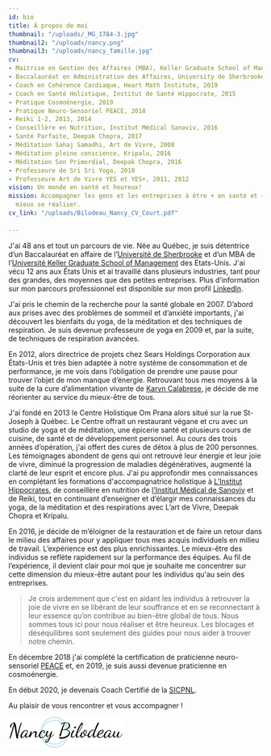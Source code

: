 ```yaml
---
id: bio
title: À propos de moi
thumbnail: "/uploads/_MG_1784-3.jpg"
thumbnail2: "/uploads/nancy.png"
thumbnail3: "/uploads/nancy_famille.jpg"
cv:
- Maitrise en Gestion des Affaires (MBA), Keller Graduate School of Management, 2005
- Baccalauréat en Administration des Affaires, University de Sherbrooke, 1994
- Coach en Cohérence Cardiaque, Heart Math Institute, 2019
- Coach en Santé Holistique, Institut de Santé Hippocrate, 2015
- Pratique Cosmoénergie, 2019
- Pratique Neuro-Sensoriel PEACE, 2018
- Reiki 1-2, 2013, 2014
- Conseillère en Nutrition, Institut Médical Sanoviv, 2016
- Santé Parfaite, Deepak Chopra, 2017
- Méditation Sahaj Samadhi, Art de Vivre, 2008
- Méditation pleine conscience, Kripalu, 2016
- Méditation Son Primordial, Deepak Chopra, 2016
- Professeure de Sri Sri Yoga, 2010
- Professeure Art de Vivre YES et YES+, 2011, 2012
vision: Un monde en santé et heureux!
mission: Accompagner les gens et les entreprises à être + en santé et + heureux pour
  mieux se réaliser.
cv_link: "/uploads/Bilodeau_Nancy_CV_Court.pdf"

---
```

J'ai 48 ans et tout un parcours de vie. Née au Québec, je suis détentrice d’un Baccalauréat en affaire de l’[Université de Sherbrooke](https://www.usherbrooke.ca/) et d’un MBA de l’[Université Keller Graduate School of Management](https://www.keller.edu/) des Etats-Unis. J'ai vécu 12 ans aux États Unis et ai travaillé dans plusieurs industries, tant pour des grandes, des moyennes que des petites entreprises. Plus d’information sur mon parcours professionnel est disponible sur mon profil [LinkedIn](https://www.linkedin.com/in/nancybilodeau/).

J'ai pris le chemin de la recherche pour la santé globale en 2007. D’abord aux prises avec des problèmes de sommeil et d’anxiété importants, j'ai découvert les bienfaits du yoga, de la méditation et des techniques de respiration. Je suis devenue professeure de yoga en 2009 et, par la suite, de techniques de respiration avancées.

En 2012, alors directrice de projets chez Sears Holdings Corporation aux États-Unis et très bien adaptée à notre système de consommation et de performance, je me vois dans l’obligation de prendre une pause pour trouver l’objet de mon manque d’énergie. Retrouvant tous mes moyens à la suite de la cure d’alimentation vivante de [Karyn Calabrese](https://karynraw.com/), je décide de me réorienter au service du mieux-être de tous.

J'ai fondé en 2013 le Centre Holistique Om Prana alors situé sur la rue St-Joseph à Québec. Le Centre offrait un restaurant végane et cru avec un studio de yoga et de méditation, une épicerie santé et plusieurs cours de cuisine, de santé et de développement personnel. Au cours des trois années d’opération, j'ai offert des cures de détox à plus de 200 personnes. Les témoignages abondent de gens qui ont retrouvé leur énergie et leur joie de vivre, diminué la progression de maladies dégénératives, augmenté la clarté de leur esprit et encore plus. J'ai pu approfondir mes connaissances en complétant les formations d'accompagnatrice holistique à [L’Institut Hippocrates](https://hippocratesinst.org/), de conseillère en nutrition de [l’Institut Médical de Sanoviv](http://www.sanoviv.com/) et de Reiki, tout en continuant d’enseigner et d’élargir mes connaissances du yoga, de la méditation et des respirations avec L’art de Vivre, Deepak Chopra et Kripalu.

En 2016, je décide de m’éloigner de la restauration et de faire un retour dans le milieu des affaires pour y appliquer tous mes acquis individuels en milieu de travail. L’expérience est des plus enrichissantes. Le mieux-être des individus se reflète rapidement sur la performance des équipes. Au fil de l’expérience, il devient clair pour moi que je souhaite me concentrer sur cette dimension du mieux-être autant pour les individus qu'au sein des entreprises.

> Je crois ardemment que c'est en aidant les individus à retrouver la joie de vivre en se libérant de leur souffrance et en se reconnectant à leur essence qu’on contribue au bien-être global de tous. Nous sommes tous ici pour nous réaliser et être heureux. Les blocages et déséquilibres sont seulement des guides pour nous aider à trouver notre chemin.

En décembre 2018 j'ai complété la certification de praticienne neuro-sensoriel [PEACE](http://stephanedrouet.com/) et, en 2019, je suis aussi devenue praticienne en cosmoénergie.

En début 2020, je devenais Coach Certifié de la [SICPNL](https://sicpnl.org).

Au plaisir de vous rencontrer et vous accompagner !

![](/uploads/nancy-bilodeau-logo_small.png)